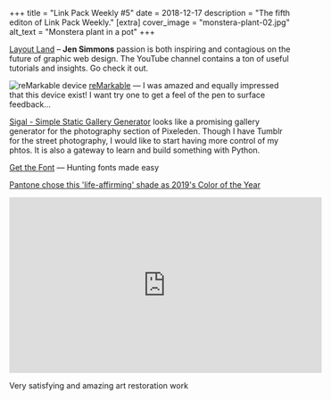 +++
title = "Link Pack Weekly #5"
date = 2018-12-17
description = "The fifth editon of Link Pack Weekly."
[extra]
cover_image = "monstera-plant-02.jpg"
alt_text = "Monstera plant in a pot"
+++

[Layout Land](https://www.youtube.com/channel/UC7TizprGknbDalbHplROtag/videos) – **Jen Simmons** passion is both inspiring and contagious on the future of graphic web design. The YouTube channel contains a ton of useful tutorials and insights. Go check it out.

![reMarkable device](/images/remarkable-remarkable-and-marker.jpg)
[reMarkable](https://remarkable.com/store/reMarkable-and-marker) —
I was amazed and equally impressed that this device exist! I want try one to get a feel of the pen to surface feedback…

[Sigal - Simple Static Gallery Generator](https://sigal.readthedocs.io/en/latest/)
looks like a promising gallery generator for the photography section of Pixeleden. Though I have Tumblr for the street photography, I would like to start having more control of my phtos. It is also a gateway to learn and build something with Python.

[Get the Font](https://www.getthefont.com/)
— Hunting fonts made easy

[Pantone chose this 'life-affirming' shade as 2019's Color of the Year](https://boingboing.net/2018/12/08/pantone-chose-this-life-affi.html)

<p>
<iframe width="560" height="315" src="https://www.youtube-nocookie.com/embed/v1Mjc4zNfY4" frameborder="0" allow="accelerometer; autoplay; encrypted-media; gyroscope; picture-in-picture" allowfullscreen></iframe>
</p>

Very satisfying and amazing art restoration work